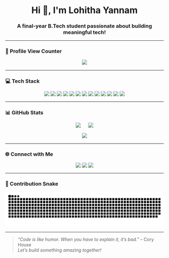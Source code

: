 

<h1 align="center">Hi 👋, I'm Lohitha Yannam</h1>
<h3 align="center">A final-year B.Tech student passionate about building meaningful tech!</h3>

---

### 🧮 Profile View Counter

<p align="center">
<img src="https://count.getloli.com/get/@LohithaYannam?theme=rule34" />
</p>

---

### 💻 Tech Stack

<p align="center">
  <img src="https://img.shields.io/badge/python-3670A0?style=for-the-badge&logo=python&logoColor=ffdd54"/>
  <img src="https://img.shields.io/badge/java-%23ED8B00.svg?style=for-the-badge&logo=openjdk&logoColor=white"/>
  <img src="https://img.shields.io/badge/html5-%23E34F26.svg?style=for-the-badge&logo=html5&logoColor=white"/>
  <img src="https://img.shields.io/badge/css3-%231572B6.svg?style=for-the-badge&logo=css3&logoColor=white"/>
  <img src="https://img.shields.io/badge/javascript-%23323330.svg?style=for-the-badge&logo=javascript&logoColor=%23F7DF1E"/>
  <img src="https://img.shields.io/badge/django-%23092E20.svg?style=for-the-badge&logo=django&logoColor=white"/>
  <img src="https://img.shields.io/badge/mysql-4479A1.svg?style=for-the-badge&logo=mysql&logoColor=white"/>
  <img src="https://img.shields.io/badge/MongoDB-%234ea94b.svg?style=for-the-badge&logo=mongodb&logoColor=white"/>
  <img src="https://img.shields.io/badge/pandas-%23150458.svg?style=for-the-badge&logo=pandas&logoColor=white"/>
  <img src="https://img.shields.io/badge/numpy-%23013243.svg?style=for-the-badge&logo=numpy&logoColor=white"/>
  <img src="https://img.shields.io/badge/Matplotlib-%23ffffff.svg?style=for-the-badge&logo=Matplotlib&logoColor=black"/>
  <img src="https://img.shields.io/badge/power_bi-F2C811?style=for-the-badge&logo=powerbi&logoColor=black"/>
  <img src="https://img.shields.io/badge/adobe-%23FF0000.svg?style=for-the-badge&logo=adobe&logoColor=white"/>
</p>

---

### 📊 GitHub Stats

<p align="center">
  <img src="https://github-readme-stats.vercel.app/api?username=LohithaYannam&theme=dark&hide_border=false&include_all_commits=true&count_private=false" width="390"/>
  &nbsp;&nbsp;&nbsp;&nbsp;
  <img src="https://nirzak-streak-stats.vercel.app/?user=LohithaYannam&theme=dark&hide_border=false" width="390"/>
</p>

<p align="center">
  <img src="https://github-readme-stats.vercel.app/api/top-langs/?username=LohithaYannam&theme=dark&hide_border=false&include_all_commits=true&count_private=false&layout=compact" width="300"/>
</p>

---

### 🌐 Connect with Me

<p align="center">
  <a href="www.linkedin.com/in/yannam-lohitha-18854626a" target="_blank"><img src="https://img.shields.io/badge/LinkedIn-%230077B5.svg?style=for-the-badge&logo=linkedin&logoColor=white" /></a>
  <a href="mailto:lohithayannam@gmail.com"><img src="https://img.shields.io/badge/Gmail-D14836?style=for-the-badge&logo=gmail&logoColor=white" /></a>
  <a href="https://github.com/LohithaYannam" target="_blank"><img src="https://img.shields.io/badge/GitHub-%2312100E.svg?style=for-the-badge&logo=github&logoColor=white" /></a>
</p>

---

### 🐍 Contribution Snake

<p align="center">
  <img src="https://raw.githubusercontent.com/Platane/snk/output/github-contribution-grid-snake.svg" alt="snake" />
</p>

---

> _“Code is like humor. When you have to explain it, it’s bad.”_ – Cory House  
> _Let’s build something amazing together!_

<!-- Created with ❤️ using GPRM ( https://gprm.itsvg.in ) -->










